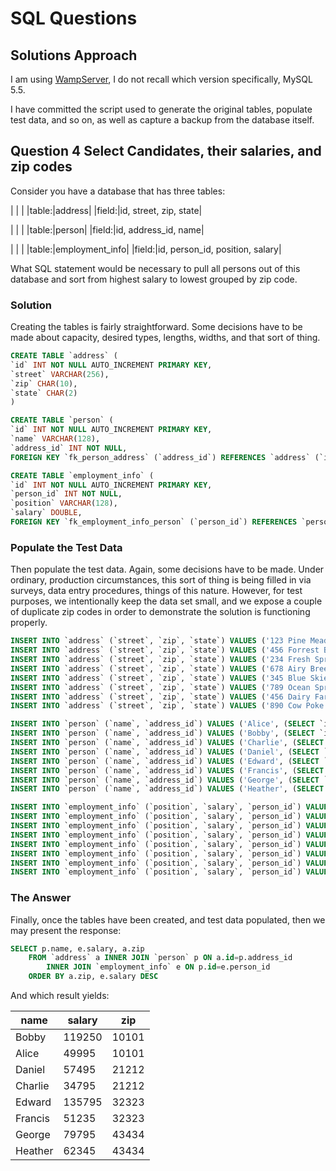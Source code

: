 # SQL Questions

## Solutions Approach

I am using [WampServer](http://www.wampserver.com/en/), I do not recall which version specifically, MySQL 5.5.

I have committed the script used to generate the original tables, populate test data, and so on, as well as capture a backup from the database itself.

## Question 4 Select Candidates, their salaries, and zip codes

Consider you have a database that has three tables:

| | |
|table:|address|
|field:|id, street, zip, state|

| | |
|table:|person|
|field:|id, address_id, name|

| | |
|table:|employment_info|
|field:|id, person_id, position, salary|

What SQL statement would be necessary to pull all persons out of this database and sort from highest salary to lowest grouped by zip code.

### Solution

Creating the tables is fairly straightforward. Some decisions have to be made about capacity, desired types, lengths, widths, and that sort of thing.

``` sql
CREATE TABLE `address` (
`id` INT NOT NULL AUTO_INCREMENT PRIMARY KEY,
`street` VARCHAR(256),
`zip` CHAR(10),
`state` CHAR(2)
)
```

``` sql
CREATE TABLE `person` (
`id` INT NOT NULL AUTO_INCREMENT PRIMARY KEY,
`name` VARCHAR(128),
`address_id` INT NOT NULL,
FOREIGN KEY `fk_person_address` (`address_id`) REFERENCES `address` (`id`))
```

``` sql
CREATE TABLE `employment_info` (
`id` INT NOT NULL AUTO_INCREMENT PRIMARY KEY,
`person_id` INT NOT NULL,
`position` VARCHAR(128),
`salary` DOUBLE,
FOREIGN KEY `fk_employment_info_person` (`person_id`) REFERENCES `person` (`id`))
```

### Populate the Test Data

Then populate the test data. Again, some decisions have to be made. Under ordinary, production circumstances, this sort of thing is being filled in via surveys, data entry procedures, things of this nature. However, for test purposes, we intentionally keep the data set small, and we expose a couple of duplicate zip codes in order to demonstrate the solution is functioning properly.

``` sql
INSERT INTO `address` (`street`, `zip`, `state`) VALUES ('123 Pine Meadow Rd', '10101', 'AL');
INSERT INTO `address` (`street`, `zip`, `state`) VALUES ('456 Forrest Brush Blvd', '10101', 'AL');
INSERT INTO `address` (`street`, `zip`, `state`) VALUES ('234 Fresh Springs Way', '21212', 'CA');
INSERT INTO `address` (`street`, `zip`, `state`) VALUES ('678 Airy Breeze Ct', '21212', 'CA');
INSERT INTO `address` (`street`, `zip`, `state`) VALUES ('345 Blue Skies Blvd', '32323', 'DE');
INSERT INTO `address` (`street`, `zip`, `state`) VALUES ('789 Ocean Spray Ln', '32323', 'DE');
INSERT INTO `address` (`street`, `zip`, `state`) VALUES ('456 Dairy Farm St', '43434', 'FL');
INSERT INTO `address` (`street`, `zip`, `state`) VALUES ('890 Cow Poke Rd', '43434', 'FL');
```

``` sql
INSERT INTO `person` (`name`, `address_id`) VALUES ('Alice', (SELECT `id` FROM `address` WHERE `street`='123 Pine Meadow Rd'));
INSERT INTO `person` (`name`, `address_id`) VALUES ('Bobby', (SELECT `id` FROM `address` WHERE `street`='456 Forrest Brush Blvd'));
INSERT INTO `person` (`name`, `address_id`) VALUES ('Charlie', (SELECT `id` FROM `address` WHERE `street`='234 Fresh Springs Way'));
INSERT INTO `person` (`name`, `address_id`) VALUES ('Daniel', (SELECT `id` FROM `address` WHERE `street`='678 Airy Breeze Ct'));
INSERT INTO `person` (`name`, `address_id`) VALUES ('Edward', (SELECT `id` FROM `address` WHERE `street`='345 Blue Skies Blvd'));
INSERT INTO `person` (`name`, `address_id`) VALUES ('Francis', (SELECT `id` FROM `address` WHERE `street`='789 Ocean Spray Ln'));
INSERT INTO `person` (`name`, `address_id`) VALUES ('George', (SELECT `id` FROM `address` WHERE `street`='456 Dairy Farm St'));
INSERT INTO `person` (`name`, `address_id`) VALUES ('Heather', (SELECT `id` FROM `address` WHERE `street`='890 Cow Poke Rd'));
```

``` sql
INSERT INTO `employment_info` (`position`, `salary`, `person_id`) VALUES ('Accountant', '49995', (SELECT `id` FROM `person` WHERE `name`='Alice'));
INSERT INTO `employment_info` (`position`, `salary`, `person_id`) VALUES ('Manager', '119250', (SELECT `id` FROM `person` WHERE `name`='Bobby'));
INSERT INTO `employment_info` (`position`, `salary`, `person_id`) VALUES ('Bus Driver', '34795', (SELECT `id` FROM `person` WHERE `name`='Charlie'));
INSERT INTO `employment_info` (`position`, `salary`, `person_id`) VALUES ('Teacher', '57495', (SELECT `id` FROM `person` WHERE `name`='Daniel'));
INSERT INTO `employment_info` (`position`, `salary`, `person_id`) VALUES ('Developer', '135795', (SELECT `id` FROM `person` WHERE `name`='Edward'));
INSERT INTO `employment_info` (`position`, `salary`, `person_id`) VALUES ('Masoner', '51235', (SELECT `id` FROM `person` WHERE `name`='Francis'));
INSERT INTO `employment_info` (`position`, `salary`, `person_id`) VALUES ('Electrician', '62345', (SELECT `id` FROM `person` WHERE `name`='Heather'));
INSERT INTO `employment_info` (`position`, `salary`, `person_id`) VALUES ('Pilot', '79795', (SELECT `id` FROM `person` WHERE `name`='George'));
```

### The Answer

Finally, once the tables have been created, and test data populated, then we may present the response:

``` sql
SELECT p.name, e.salary, a.zip
    FROM `address` a INNER JOIN `person` p ON a.id=p.address_id
        INNER JOIN `employment_info` e ON p.id=e.person_id
    ORDER BY a.zip, e.salary DESC
```

And which result yields:

|name|salary|zip|
|---|---|---|
|Bobby|119250|10101|
|Alice|49995|10101|
|Daniel|57495|21212|
|Charlie|34795|21212|
|Edward|135795|32323|
|Francis|51235|32323|
|George|79795|43434|
|Heather|62345|43434|
